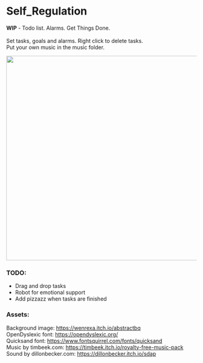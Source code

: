 # Self_Regulation

**WIP** - Todo list. Alarms. Get Things Done. <br /> <br />
Set tasks, goals and alarms. Right click to delete tasks. <br />
Put your own music in the music folder. <br />



<image src="https://user-images.githubusercontent.com/38061493/133556752-6f8070e4-7fda-4160-b60e-e85ca14be3e9.png" width="960" height="540"/>


### TODO:
* Drag and drop tasks
* Robot for emotional support
* Add pizzazz when tasks are finished


### Assets:

Background image: https://wenrexa.itch.io/abstractbq <br />
OpenDyslexic font: https://opendyslexic.org/ <br />
Quicksand font: https://www.fontsquirrel.com/fonts/quicksand <br />
Music by timbeek.com: https://timbeek.itch.io/royalty-free-music-pack <br />
Sound by dillonbecker.com: https://dillonbecker.itch.io/sdap <br />
